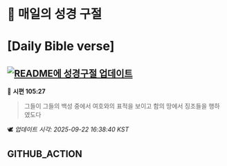 # 🙏 매일의 성경 구절
# [Daily Bible verse]
## [![README에 성경구절 업데이트](https://github.com/DONGSUKA/first_test/actions/workflows/update-readme-bible.yml/badge.svg)](https://github.com/DONGSUKA/first_test/actions/workflows/update-readme-bible.yml)
<!-- START_BIBLE_VERSE -->
📖 **시편 105:27**
> 그들이 그들의 백성 중에서 여호와의 표적을 보이고 함의 땅에서 징조들을 행하였도다

🕊️ _업데이트 시각: 2025-09-22 16:38:40 KST_
  <!-- END_BIBLE_VERSE -->
## GITHUB_ACTION
